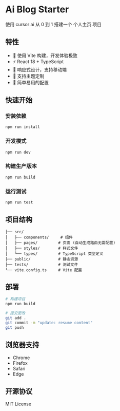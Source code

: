# Ai Blog Starter

使用 cursor ai 从 0 到 1 搭建一个 个人主页 项目

## 特性

- 🚀 使用 Vite 构建，开发体验极致
- ⚡️ React 18 + TypeScript
- 📱 响应式设计，支持移动端
- 🎨 支持主题定制
- 🔧 简单易用的配置

## 快速开始

### 安装依赖

```bash
npm run install
```

### 开发模式

```bash
npm run dev
```

### 构建生产版本

```bash
npm run build
```

### 运行测试

```bash
npm run test
```

## 项目结构

```
├── src/
│   ├── components/     # 组件
│   ├── pages/         # 页面 (自动生成路由无需配置)
│   ├── styles/        # 样式文件
│   └── types/         # TypeScript 类型定义
├── public/            # 静态资源
├── tests/             # 测试文件
└── vite.config.ts     # Vite 配置
```

## 部署

```bash
# 构建项目
npm run build

# 提交更改
git add .
git commit -m "update: resume content"
git push
```

## 浏览器支持

- Chrome
- Firefox
- Safari
- Edge

## 开源协议

MIT License
